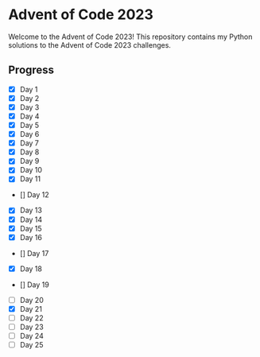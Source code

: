 # Advent of Code 2023

Welcome to the Advent of Code 2023! This repository contains my Python solutions to the Advent of Code 2023 challenges.

## Progress

- [x] Day 1
- [x] Day 2
- [x] Day 3
- [x] Day 4
- [x] Day 5
- [x] Day 6
- [x] Day 7
- [x] Day 8
- [x] Day 9
- [x] Day 10
- [x] Day 11
- [] Day 12
- [x] Day 13
- [x] Day 14
- [x] Day 15
- [x] Day 16
- [] Day 17
- [x] Day 18
- [] Day 19
- [ ] Day 20
- [x] Day 21
- [ ] Day 22
- [ ] Day 23
- [ ] Day 24
- [ ] Day 25
